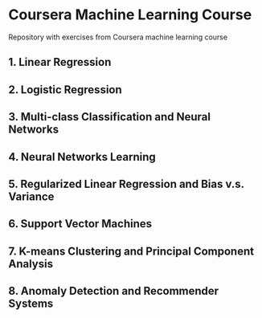 # Coursera Machine Learning Course
Repository with exercises from Coursera machine learning course

## 1. Linear Regression
## 2. Logistic Regression
## 3. Multi-class Classification and Neural Networks
## 4. Neural Networks Learning
## 5. Regularized Linear Regression and Bias v.s. Variance
## 6. Support Vector Machines
## 7. K-means Clustering and Principal Component Analysis
## 8. Anomaly Detection and Recommender Systems
